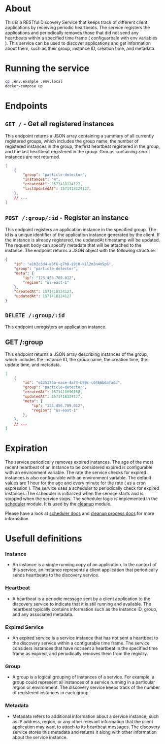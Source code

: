 # About

This is a RESTful Discovery Service that keeps track of different client applications by receiving periodic heartbeats. The service registers the applications and periodically removes those that did not send any heartbeats within a specified time frame ( configuarbale with env variables ). This service can be used to discover applications and get information about them, such as their group, instance ID, creation time, and metadata.



# Running the service

```bash
cp .env.example .env.local
docker-compose up
```



# Endpoints

## `GET /` - Get all registered instances
This endpoint returns a JSON array containing a summary of all currently registered groups, which includes the group name, the number of registered instances in the group, the first heartbeat registered in the group, and the last heartbeat registered in the group. Groups containing zero instances are not returned.

```json
[
    {
        "group": "particle-detector",
        "instances": "4",
        "createdAt": 1571418124127,
        "lastUpdatedAt": 1571418124127,
    },
    // ...
]
```
## `POST /:group/:id` - Register an instance
This endpoint registers an application instance in the specified group. The id is a unique identifier of the application instance generated by the client. If the instance is already registered, the updatedAt timestamp will be updated. The request body can specify metadata that will be attached to the instance. The endpoint returns a JSON object with the following structure:

```json
{
    "id": "a1b2c3d4-e5f6-g7h8-i9j0-k1l2m3n4o5p6",
    "group": "particle-detector",
    "meta": {
        "ip": "123.456.789.012",
        "region": "us-east-1"
    },
    "createdAt": 1571418124127,
    "updatedAt": 1571418124127
}
```
## `DELETE /:group/:id`

This endpoint unregisters an application instance.

## GET /:group
This endpoint returns a JSON array describing instances of the group, which includes the instance ID, the group name, the creation time, the update time, and metadata.

```json
[
    {
        "id": "e335175a-eace-4a74-b99c-c6466b6afadd",
        "group": "particle-detector",
        "createdAt": 1571418096158,
        "updatedAt": 1571418124127,
        "meta": {
            "ip": "123.456.789.012",
            "region": "us-east-1"
        },
    },
    // ...
]
```



# Expiration

The service periodically removes expired instances. The age of the most recent heartbeat of an instance to be considered expired is configurable with an environment variable. The rate the service checks for expired instances is also configurable with an environment variable. The default values are 1 hour for the age and every minute for the rate ( as a cron expression ). The service uses a scheduler to periodically check for expired instances. The scheduler is initialized when the service starts and is stopped when the service stops. The scheduler logic is implemented in the [scheduler](./src/main/scheduler) module. It is used by the [cleanup](./src/main/service/cleanup.ts) module.

Please have a look at [scheduler docs](./docs/scheduler.md) and [cleanup process docs](./docs/cleanup.md) for more information.



# Usefull definitions

### Instance
- An instance is a single running copy of an application. In the context of this service, an instance represents a client application that periodically sends heartbeats to the discovery service.

### Heartbeat
- A heartbeat is a periodic message sent by a client application to the discovery service to indicate that it is still running and available. The heartbeat typically contains information such as the instance ID, group, and any associated metadata.

### Expired Service
- An expired service is a service instance that has not sent a heartbeat to the discovery service within a configurable time frame. The service considers instances that have not sent a heartbeat in the specified time frame as expired, and periodically removes them from the registry.

### Group
- A group is a logical grouping of instances of a service. For example, a group could represent all instances of a service running in a particular region or environment. The discovery service keeps track of the number of registered instances in each group.

### Metadata
- Metadata refers to additional information about a service instance, such as IP address, region, or any other relevant information that the client application may want to attach to its heartbeat messages. The discovery service stores this metadata and returns it along with other information about the service instance.